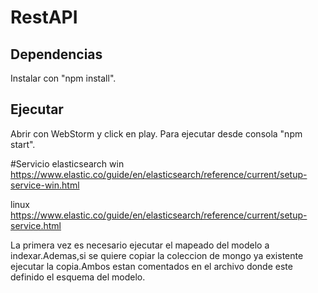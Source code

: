 # RestAPI 
## Dependencias
Instalar con "npm install".
## Ejecutar
Abrir con WebStorm y click en play.
Para ejecutar desde consola "npm start".

#Servicio elasticsearch
win
https://www.elastic.co/guide/en/elasticsearch/reference/current/setup-service-win.html

linux
https://www.elastic.co/guide/en/elasticsearch/reference/current/setup-service.html

La primera vez es necesario ejecutar el mapeado del modelo a indexar.Ademas,si se quiere copiar la coleccion de mongo ya existente ejecutar la copia.Ambos estan comentados en el archivo donde este definido el esquema del modelo.



